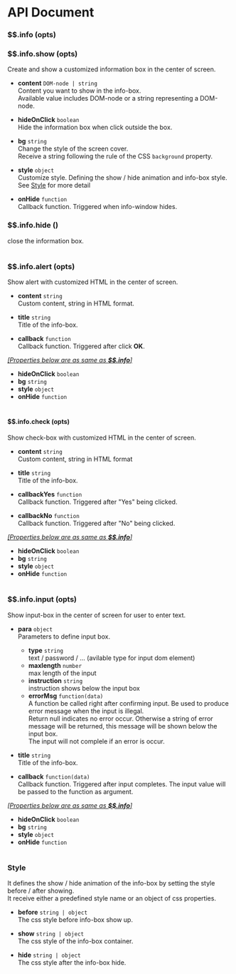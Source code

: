 
# API Document

### <a name="info">$$.info (opts)</a>
### $$.info.show (opts)
Create and show a customized information box in the center of screen.  

- **content** ```DOM-node | string```  
  Content you want to show in the info-box.   
  Available value includes DOM-node or a string representing a DOM-node.

- **hideOnClick** ```boolean```  
  Hide the information box when click outside the box.

- **bg** ```string```  
  Change the style of the screen cover.  
  Receive a string following the rule of the CSS ```background``` property.

- **style** ```object```  
  Customize style. Defining the show / hide animation and info-box style.  
  See [Style](#style) for more detail

- **onHide** ```function```  
  Callback function. Triggered when info-window hides.   


### $$.info.hide ()
close the information box.
<h1></h1>

### $$.info.alert (opts)

Show alert with customized HTML in the center of screen.

- **content** ```string```  
  Custom content, string in HTML format.

- **title** ```string```  
  Title of the info-box.

- **callback** ```function```  
  Callback function. Triggered after click **OK**.


*[[Properties below are as same as __$$.info__]](#info)*
- **hideOnClick** ```boolean```  
- **bg** ```string```  
- **style** ```object```  
- **onHide** ```function```

<h1></h1>

#### $$.info.check (opts)

Show check-box with customized HTML in the center of screen.

- **content** ```string```  
  Custom content, string in HTML format

- **title** ```string```  
  Title of the info-box.

- **callbackYes** ```function```  
  Callback function. Triggered after "Yes" being clicked.

- **callbackNo** ```function```  
  Callback function. Triggered after "No" being clicked.


*[[Properties below are as same as __$$.info__]](#info)*
- **hideOnClick** ```boolean```  
- **bg** ```string```  
- **style** ```object```  
- **onHide** ```function```


<h1></h1>

### $$.info.input (opts)

Show input-box in the center of screen for user to enter text.
- **para** ```object```  
  Parameters to define input box.
  + **type** ```string```   
    text / password / ... (avilable type for input dom element)
  + **maxlength** ```number```   
    max length of the input
  + **instruction** ```string```   
    instruction shows below the input box
  + **errorMsg** ```function(data)```   
    A function be called right after confirming input. Be used to produce error message when the input is illegal.  
Return null indicates no error occur. Otherwise a string of error message will be returned, this message will be shown below the input box.  
The input will not complele if an error is occur.

- **title** ```string```  
  Title of the info-box.

- **callback** ```function(data)```  
  Callback function. Triggered after input completes. The input value will be passed to the function as argument.


*[[Properties below are as same as __$$.info__]](#info)*
- **hideOnClick** ```boolean```  
- **bg** ```string```  
- **style** ```object```  
- **onHide** ```function```


<h1></h1>

### <a name="style">Style</a>

It defines the show / hide animation of the info-box by setting the style before / after showing.  
It receive either a predefined style name or an object of css properties.


- **before** ```string | object```  
  The css style before info-box show up.

- **show** ```string | object```  
  The css style of the info-box container.

- **hide** ```string | object```  
  The css style after the info-box hide.
